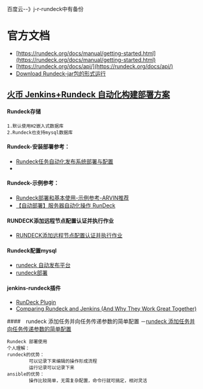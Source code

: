 百度云--》j-r-rundeck中有备份 
# 官方文档

- [https://rundeck.org/docs/manual/getting-started.html](https://rundeck.org/docs/manual/getting-started.html)
- [https://rundeck.org/docs/api/](https://rundeck.org/docs/api/)
- [Download Rundeck-jar包的形式运行](https://rundeck.org/download/jar/)

## [火币 Jenkins+Rundeck 自动化构建部署方案](https://gitbook.cn/gitchat/activity/5bfe78d8bb58a42f47381696)

#### Rundeck存储

```
1.默认使用H2嵌入式数据库
2.Rundeck也支持mysql数据库
```

#### Rundeck-安装部署参考：
- [Rundeck任务自动化发布系统部署与配置](https://blog.csdn.net/kwu_ganymede/article/details/51614276)
- []()

#### Rundeck-示例参考：
- [Rundeck部署和基本使用-示例参考-ARVIN推荐](https://www.cnblogs.com/bugsbunny/p/7614958.html)
- [【自动部署】服务器自动化操作 RunDeck](https://www.iyunv.com/thread-385193-1-1.html)

#### RUNDECK添加远程节点配置认证并执行作业
- [RUNDECK添加远程节点配置认证并执行作业](https://blog.csdn.net/lsysafe/article/details/83246762)

#### Rundeck配置mysql
- [rundeck 自动发布平台](https://yq.aliyun.com/wenji/293772)
- [rundeck部署](https://wenku.baidu.com/view/84c78b15fab069dc5122019d.html)

#### jenkins-rundeck插件
- [RunDeck Plugin](https://wiki.jenkins.io/display/JENKINS/RunDeck+Plugin)
- [Comparing Rundeck and Jenkins (And Why They Work Great Together)](https://www.rundeck.com/blog/comparing-rundeck-and-jenkins-works-great-together)

####　rundeck 添加任务并向任务传递参数的简单配置
－[rundeck 添加任务并向任务传递参数的简单配置](https://blog.csdn.net/lsysafe/article/details/83152138)

```
Rundeck 部署使用
个人理解：
rundeck的优势：
        可以记录下来编辑的操作形成流程
        运行记录可以记录下来
ansible的优势：
        操作比较简单，无需复杂配置，命令行就可搞定，相对灵活

```